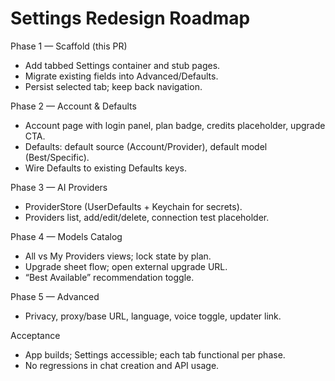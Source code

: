 # Settings Redesign Roadmap

Phase 1 — Scaffold (this PR)
- Add tabbed Settings container and stub pages.
- Migrate existing fields into Advanced/Defaults.
- Persist selected tab; keep back navigation.

Phase 2 — Account & Defaults
- Account page with login panel, plan badge, credits placeholder, upgrade CTA.
- Defaults: default source (Account/Provider), default model (Best/Specific).
- Wire Defaults to existing Defaults keys.

Phase 3 — AI Providers
- ProviderStore (UserDefaults + Keychain for secrets).
- Providers list, add/edit/delete, connection test placeholder.

Phase 4 — Models Catalog
- All vs My Providers views; lock state by plan.
- Upgrade sheet flow; open external upgrade URL.
- “Best Available” recommendation toggle.

Phase 5 — Advanced
- Privacy, proxy/base URL, language, voice toggle, updater link.

Acceptance
- App builds; Settings accessible; each tab functional per phase.
- No regressions in chat creation and API usage.

